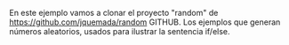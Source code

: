 En este ejemplo vamos a clonar el proyecto "random" de https://github.com/jquemada/random GITHUB.
Los ejemplos que generan números aleatorios, usados para ilustrar la sentencia if/else.